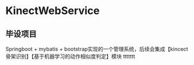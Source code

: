 # KinectWebService
## 毕设项目
Springboot + mybatis + bootstrap实现的一个管理系统，后续会集成【kincect骨架识别】【基于机器学习的动作相似度判定】模块
ttttttt
